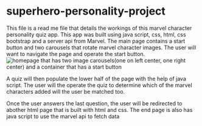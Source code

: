 # superhero-personality-project
 This file is a read me file that details the workings of this marvel character personality quiz app. This app was built using java script, css, html, css bootstrap and a server api from Marvel.  The main page contains a start button and two carousels that rotate marvel character images. The user will want to navigate the page and operate the start button.
<image src="./images/homepage.jpg" alt="homepage that has two image carousels(one on left center, one right center) and a container that has a start button">

A quiz will then populate the lower half of the page with the help of java script.  The user will the operate the quiz to determine which of the marvel characters added will the user be matched too.
<image>

Once the user answers the last question, the user will be redirected to abother html page that is built with html and css. The end page is also has java script to use the marvel api to fetch data
<image>
